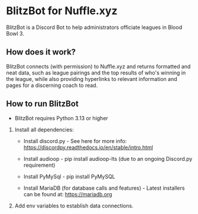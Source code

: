 # BlitzBot for Nuffle.xyz

BlitzBot is a Discord Bot to help administrators officiate leagues in Blood Bowl 3.

## How does it work?

BlitzBot connects (with permission) to Nuffle.xyz and returns formatted and neat data,
such as league pairings and the top results of who's winning in the league, while also
providing hyperlinks to relevant information and pages for a discerning coach to read.

## How to run BlitzBot

- BlitzBot requires Python 3.13 or higher

1. Install all dependencies:

	- Install discord.py - See here for more info: https://discordpy.readthedocs.io/en/stable/intro.html
	
	- Install audioop - pip install audioop-lts (due to an ongoing Discord.py requirement)
	
	- Install PyMySql - pip install PyMySQL
	
	- Install MariaDB (for database calls and features) - Latest installers can be found at: https://mariadb.org
	
2. Add env variables to establish data connections. 